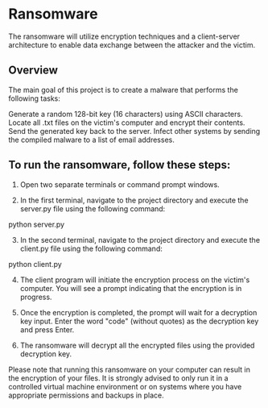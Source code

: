 # Ransomware

The ransomware will utilize encryption techniques and a client-server architecture to enable data exchange between the attacker and the victim.

## Overview
The main goal of this project is to create a malware that performs the following tasks:

Generate a random 128-bit key (16 characters) using ASCII characters.
Locate all .txt files on the victim's computer and encrypt their contents.
Send the generated key back to the server.
Infect other systems by sending the compiled malware to a list of email addresses.

## To run the ransomware, follow these steps:

1. Open two separate terminals or command prompt windows.

2. In the first terminal, navigate to the project directory and execute the server.py file using the following command:

python server.py

3. In the second terminal, navigate to the project directory and execute the client.py file using the following command:

python client.py

4. The client program will initiate the encryption process on the victim's computer. You will see a prompt indicating that the encryption is in progress.

5. Once the encryption is completed, the prompt will wait for a decryption key input. Enter the word "code" (without quotes) as the decryption key and press Enter.

6. The ransomware will decrypt all the encrypted files using the provided decryption key.

Please note that running this ransomware on your computer can result in the encryption of your files. It is strongly advised to only run it in a controlled virtual machine environment or on systems where you have appropriate permissions and backups in place.

